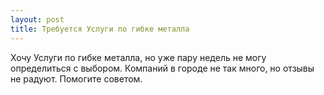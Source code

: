 ```yaml
---
layout: post 
title: Требуется Услуги по гибке металла 
--- 
```

Хочу Услуги по гибке металла, но уже пару недель не могу определиться с выбором. Компаний в городе не так много, но отзывы не радуют. Помогите советом.